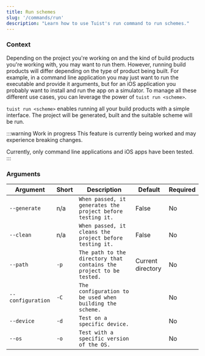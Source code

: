 ```yaml
---
title: Run schemes
slug: '/commands/run'
description: "Learn how to use Tuist's run command to run schemes."
---
```


### Context

Depending on the project you're working on and the kind of build products you're working with, you may want to run them. However, running build products will differ depending on the type of product being built. For example, in a command line application you may just want to run the executable and provide it arguments, but for an iOS application you probably want to install and run the app on a simulator. To manage all these different use cases, you can leverage the power of `tuist run <scheme>`. 

`tuist run <scheme>` enables running all your build products with a simple interface. The project will be generated, built and the suitable scheme will be run.

:::warning Work in progress
This feature is currently being worked and may experience breaking changes.

Currently, only command line applications and iOS apps have been tested.
:::

### Arguments

| Argument            | Short | Description                                                         | Default           | Required |
| ------------------- | ----- | ------------------------------------------------------------------- | ----------------- | -------- |
| `--generate`        | n/a   | `When passed, it generates the project before testing it.`          | False             | No       |
| `--clean`           | n/a   | `When passed, it cleans the project before testing it.`             | False             | No       |
| `--path`            | `-p`  | `The path to the directory that contains the project to be tested.` | Current directory | No       |
| `--configuration`   | `-C`  | `The configuration to be used when building the scheme.`            |                   | No       |
| `--device`          | `-d`  | `Test on a specific device.`                                        |                   | No       |
| `--os`              | `-o`  | `Test with a specific version of the OS.`                           |                   | No       |
